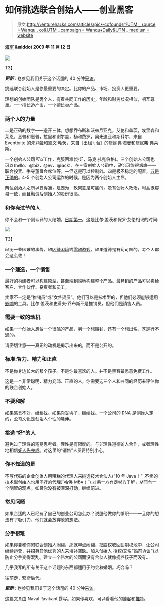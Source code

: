 # 如何挑选联合创始人——创业黑客

> 原文:[http://venturehacks.com/articles/pick-cofounder?UTM _ source = Wanqu . co&UTM _ campaign = Wanqu+Daily&UTM _ medium = website](http://venturehacks.com/articles/pick-cofounder?utm_source=wanqu.co&utm_campaign=Wanqu+Daily&utm_medium=website)

#### [海军](/about) &middot 2009 年 11 月 12 日

![](../Images/f0e5d6d6db075a61c0c5afa9d7b6084c.png)

<noscript><img data-lazy-fallback="1" decoding="async" class="aligncenter" src="../Images/f0e5d6d6db075a61c0c5afa9d7b6084c.png" alt="" data-recalc-dims="1" data-original-src="https://i0.wp.com/venturehacks.wpengine.com/wp-content/uploads/2009/11/billpaul.jpg"/>T3】</noscript>

***更新** :* 也参见我们关于这个话题的 40 分钟[采访](http://venturehacks.com/articles/co-founder-interview)。

挑选联合创始人是你最重要的决定。比你的产品、市场、投资人更重要。

理想的创始团队是两个人，有着共同工作的历史，年龄和财务状况相似，相互尊重。一个擅长造产品，一个擅长卖产品。

### 两个人的力量

二是正确的数字——避开三体。想想乔布斯和沃兹尼亚克，艾伦和盖茨，埃里森和莱恩，惠普和惠普，拉里和谢尔盖，杨和费罗，奥米迪亚和斯科尔，来自 Eventbrite 的朱莉娅和凯文·哈茨，来自《出租 t 台》的詹妮弗·海曼和詹妮弗·弗莱斯。

一个创始人公司*可以*工作，克服困难(你好，马克·扎克伯格)。三个创始人公司也可以(hello，@biz，@ev，@jack)。在三家创始人公司中，政治可能很艰难——联合投票、争夺董事会席位等。—但这是可以控制的。四是极不稳定的配置，[五是正确的](http://en.wikipedia.org/wiki/Holy_Hand_Grenade_of_Antioch#Usage_instructions)。4-5 个创始人公司运作的时候，是因为两个创始人主导。

两位创始人之所以行得通，是因为一致同意是可能的，没有创始人政治，利益很容易一致，而且融资后创始人的股份很高。

### **和你有过节的人**

你不会和一个刚认识的人结婚。[日期第一](http://founderdating.com/)。这是比尔·盖茨和保罗·艾伦相识的时间:

![](../Images/6565e3037a38b4236192b0dea0b37b00.png)

<noscript><img data-lazy-fallback="1" decoding="async" class="aligncenter" src="../Images/6565e3037a38b4236192b0dea0b37b00.png" alt="" data-recalc-dims="1" data-original-src="https://i0.wp.com/venturehacks.wpengine.com/wp-content/uploads/2009/11/gatesallen.jpg"/>T3】</noscript>

经历一些困难的事情，如[囚徒困境](http://en.wikipedia.org/wiki/Prisoner's_dilemma)或[零和游戏](http://en.wikipedia.org/wiki/Zero-sum_(game_theory))。如果道德是有利可图的，每个人都会这么做！

### 一个建造，一个销售

最好的构建者可以构建原型，甚至端到端地构建整个产品。最畅销的产品可以卖给客户、合作伙伴、投资者和员工。

卖家不一定是“推销员”或“女售货员”。他们可以是技术型的，但他们必须能够运用[影响](http://www.amazon.com/gp/product/0688128165?ie=UTF8&tag=httpventureco-20&linkCode=as2&camp=1789&creative=390957&creativeASIN=0688128165)的工具。比尔·盖茨和史蒂夫·乔布斯不是推销员，但他们是销售人员。

### 需要一致的动机

如果一个创始人想做一个很酷的产品，另一个想赚钱，还有一个想出名，这是行不通的。

请密切注意——真正的动机是揭示出来的，而不是公开的。

### 标准:智力、精力和正直

不是你身边长大的那个孩子。不是你最喜欢的人。并不是黑客最愿意免费工作。

这是一个非常聪明、精力充沛、正直的人。你需要这三个人和共同的经历来评估你的联合创始人。

### 不要和解

如果感觉不对，继续找。如果你妥协了，继续找。一个公司的 DNA 是创始人定的，公司文化是创始人个性的延伸。

### 挑选“好”的人

避免过于理性的短期思考者。理性是有限度的。与非理性道德的人合作，或者理性地相信[好人先完成](http://video.google.com/videoplay?docid=-3494530275568693212#)。对这里的“销售”人员要特别小心。

### 你不知道的是

不写代码的企业创始人用糟糕的代理人来挑选技术合伙人(“10 年 Java！”).不卖的技术型创始人也用不好的代理(“哈佛 MBA！”).对另一方有足够的了解，从而有一个明智的观点。如果你没有被深深打动，继续前进。

### 常见问题

如果合适的人已经有了自己的创业公司怎么办？说服他做你的兼职——一旦你的想法有了吸引力，他们就会放弃他的想法。

### 分手很难

如果你要和你的联合创始人闹翻，那就早点闹翻，把股权收回到期权池中，让公司继续运营，并招募其他优秀的人来填补空缺。加入[创始人](http://cdixon.org/?p=164) [授权](http://walkercorporatelaw.com/2009/09/10/founder-vesting-five-tips-for-entrepreneurs/)(又名“婚前协议”)以防止分手变得混乱。建立一个伟大的公司而没有合伙人就像抚养孩子而没有…

几乎我写的所有关于这个话题的东西都适用于约会和婚姻。巧合吗？

往前走，繁衍后代。

***更新** :* 也参见我们关于这个话题的 40 分钟[采访](http://venturehacks.com/articles/co-founder-interview)。

这篇文章由 Naval Ravikant 撰写。如果你喜欢，可以看看他的[博客](http://startupboy.com/)和[推特](http://twitter.com/naval)。